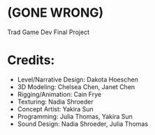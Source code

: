 # (GONE WRONG)
Trad Game Dev Final Project
# Credits:
- Level/Narrative Design: Dakota Hoeschen
- 3D Modeling: Chelsea Chen, Janet Chen
- Rigging/Animation: Cain Frye
- Texturing: Nadia Shroeder
- Concept Artist: Yakira Sun
- Programming: Julia Thomas, Yakira Sun
- Sound Design: Nadia Shroeder, Julia Thomas
